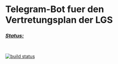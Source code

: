 <h1>Telegram-Bot fuer den Vertretungsplan der LGS</h1>
<h3><span style="text-decoration: underline;"><em>Status:</em></span></h3>
<p>&nbsp;</p>
<p><a href="http://gitlab.lgsit.de/bots/LGSinfo/commits/master"><img src="http://gitlab.lgsit.de/bots/LGSinfo/badges/master/build.svg" alt="build status" /></a>&nbsp;</p>